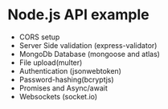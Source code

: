 # Node.js API example

* CORS setup
* Server Side validation (express-validator)
* MongoDb Database (mongoose and atlas)
* File upload(multer)
* Authentication (jsonwebtoken)
* Password-hashing(bcryptjs)
* Promises and Async/await
* Websockets (socket.io)